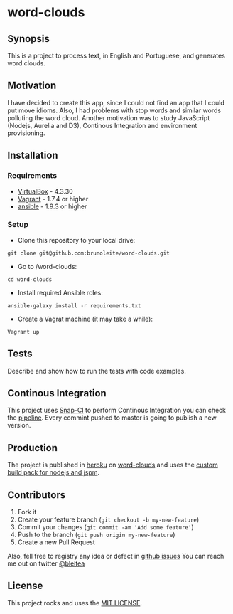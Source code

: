 # word-clouds
## Synopsis

This is a project to process text, in English and Portuguese, and generates word clouds.

## Motivation

I have decided to create this app, since I could not find an app that I could put move idioms. Also, I had problems with stop words and similar words polluting the word cloud.
Another motivation was to study JavaScript (Nodejs, Aurelia and D3), Continous Integration and environment provisioning.

## Installation

### Requirements
* [VirtualBox](https://www.virtualbox.org/wiki/Download_Old_Builds_4_3) - 4.3.30
* [Vagrant](https://www.vagrantup.com/downloads.html) - 1.7.4 or higher
* [ansible](http://www.ansible.com/) - 1.9.3 or higher

### Setup
- Clone this repository to your local drive:
```
git clone git@github.com:brunoleite/word-clouds.git
```

- Go to /word-clouds:
```
cd word-clouds
```

- Install required Ansible roles: 
```
ansible-galaxy install -r requirements.txt
```

- Create a Vagrat machine (it may take a while): 
```
Vagrant up
```

## Tests

Describe and show how to run the tests with code examples.

## Continous Integration

This project uses [Snap-CI](https://snap-ci.com/) to perform Continous Integration you can check the [pipeline](https://snap-ci.com/brunoleite/word-clouds/branch/master). Every commint pushed to master is going to publish a new version. 

## Production

The project is published in [heroku](https://www.heroku.com/) on [word-clouds](http://word-clouds.heroku.com) and uses the [custom build pack for nodejs and jspm](https://github.com/brunoleite/heroku-buildpack-nodejs-jspm).

## Contributors

1. Fork it
2. Create your feature branch (`git checkout -b my-new-feature`)
3. Commit your changes (`git commit -am 'Add some feature'`)
4. Push to the branch (`git push origin my-new-feature`)
5. Create a new Pull Request

Also, fell free to registry any idea or defect in [github issues](https://github.com/brunoleite/word-clouds/issues)
You can reach me out on twitter [@bleitea](http://twitter.com/bleitea)

## License

This project rocks and uses the [MIT LICENSE](https://opensource.org/licenses/MIT).
